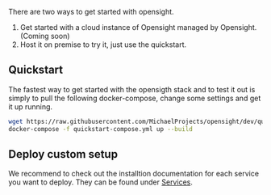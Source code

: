 There are two ways to get started with opensight.

1. Get started with a cloud instance of Opensight managed by Opensight. (Coming soon)
2. Host it on premise to try it, just use the quickstart.

## Quickstart
The fastest way to get started with the opensigth stack and to test it out is simply to pull the following docker-compose, change some settings and get it up running.

```bash
wget https://raw.githubusercontent.com/MichaelProjects/opensight/dev/quickstart-compose.yml
docker-compose -f quickstart-compose.yml up --build
```

## Deploy custom setup
We recommend to check out the installtion documentation for each service you want to deploy. They can be found under [Services](/docs/Services/Core/Installing%20the%20Core%20service).